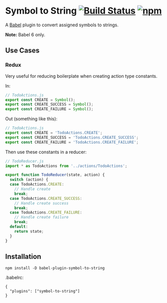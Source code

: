 # Symbol to String [![Build Status](https://travis-ci.org/kentor/babel-plugin-symbol-to-string.svg)](https://travis-ci.org/kentor/babel-plugin-symbol-to-string) [![npm](https://img.shields.io/npm/v/babel-plugin-symbol-to-string.svg)](https://www.npmjs.com/package/babel-plugin-symbol-to-string)

A [Babel][b] plugin to convert assigned symbols to strings.

**Note:** Babel 6 only.

## Use Cases

### Redux
Very useful for reducing boilerplate when creating action type constants.

In:

```js
// TodoActions.js
export const CREATE = Symbol();
export const CREATE_SUCCESS = Symbol();
export const CREATE_FAILURE = Symbol();
```

Out (something like this):

```js
// TodoActions.js
export const CREATE = 'TodoActions.CREATE';
export const CREATE_SUCCESS = 'TodoActions.CREATE_SUCCESS';
export const CREATE_FAILURE = 'TodoActions.CREATE_FAILURE';
```

Then use these constants in a reducer:

```js
// TodoReducer.js
import * as TodoActions from '../actions/TodoActions';

export function TodoReducer(state, action) {
  switch (action) {
  case TodoActions.CREATE:
    // Handle create
    break;
  case TodoActions.CREATE_SUCCESS:
    // Handle create success
    break;
  case TodoActions.CREATE_FAILURE:
    // Handle create failure
    break;
  default:
    return state;
  }
}
```

## Installation

```
npm install -D babel-plugin-symbol-to-string
```

.babelrc:
```
{
  "plugins": ["symbol-to-string"]
}
```

[b]: http://babeljs.io/
[s]: https://developer.mozilla.org/en-US/docs/Web/JavaScript/Reference/Global_Objects/Symbol
